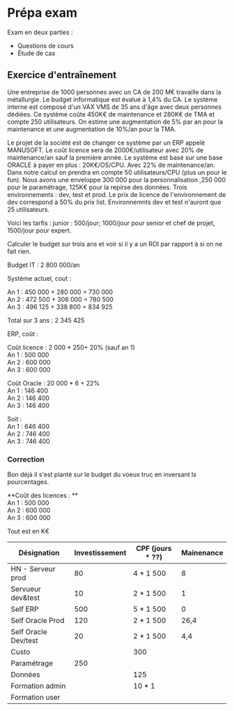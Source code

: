Prépa exam
========================

Exam en deux parties : 

- Questions de cours
- Étude de cas

## Exercice d'entraînement

Une entreprise de 1000 personnes avec un CA de 200 M€ travaille dans la métallurgie. Le budget informatique est évalué à 1,4% du CA. Le système interne est composé d'un VAX VMS de 35 ans d'âge avec deux personnes dédiées. Ce système coûte 450K€ de maintenance et 280K€ de TMA et compte 250 utilisateurs. On estime une augmentation de 5% par an pour la maintenance et une augmentation de 10%/an pour la TMA. 

Le projet de la société est de changer ce système par un ERP appelé MANUSOFT. Le coût licence sera de 2000€/utilisateur avec 20% de maintenance/an sauf la première année. Le système est basé sur une base ORACLE à payer en plus : 20K€/OS/CPU. Avec 22% de maintenance/an. Dans notre calcul on prendra en compte 50 utilisateurs/CPU (plus un pour le fun). Nous avons une enveloppe 300 000 pour la personnalisation ,250 000 pour le paramétrage, 125K€ pour la repirse des données. Trois environnements : dev, test et prod. 
Le prix de licence de l'environnement de dev correspond à 50% du prix list. Environnemnts dev et test n'auront que 25 utilisateurs. 

Voici les tarfis : junior : 500/jour; 1000/jour pour senior et chef de projet, 1500/jour pour expert.

Calculer le budget sur trois ans et voir si il y a un ROI par rapport à si on ne fait rien. 

Budget IT : 2 800 000/an

Système actuel, cout :   

An 1 : 450 000 + 280 000 = 730 000  
An 2 : 472 500 + 308 000 = 780 500  
An 3 : 496 125 + 338 800 = 834 925  

Total sur 3 ans :  2 345 425

ERP, coût :

Coût licence :  2 000 * 250+ 20% (sauf an 1)  
An 1 : 500 000  
An 2 : 600 000  
An 3 : 600 000  

Coût Oracle : 20 000 * 6 + 22%  
An 1 : 146 400  
An 2 : 146 400  
An 3 : 146 400  

Soit :  
An 1 :  646 400  
An 2 : 746 400  
An 3 : 746 400


### Correction

Bon déjà il s'est planté sur le budget du voeux truc en inversant ls pourcentages.

**Coût des licences : **  
An 1 : 500 000  
An 2 : 600 000  
An 3 : 600 000  



Tout est en K€ 

| Désignation | Investissement | CPF (jours * ??) | Mainenance |
|----|----|----|----|
| HN - Serveur prod | 80 | 4 * 1 500 | 8 |
| Servueur dev&test | 10 | 2 * 1 500 | 1 |
| Self ERP | 500 | 5 * 1 500 | 0 |
| Self Oracle Prod | 120 | 2 * 1 500 | 26,4 |
| Self Oracle Dev/test | 20 | 2 * 1 500 | 4,4 |
| Custo | | 300 | |
| Paramétrage | 250 |  | |
| Données |  | 125 |  |
| Formation admin |  | 10 * 1 |  |
| Formation user |  |  |  |
